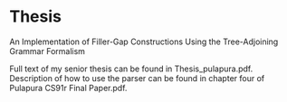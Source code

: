 # Thesis
An Implementation of Filler-Gap Constructions Using the Tree-Adjoining Grammar Formalism

Full text of my senior thesis can be found in Thesis_pulapura.pdf. Description of how to use the parser can be found in chapter four of Pulapura CS91r Final Paper.pdf.
